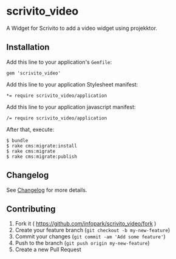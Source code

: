 scrivito_video
=====================

A Widget for Scrivito to add a video widget using projekktor.

## Installation

Add this line to your application's `Gemfile`:

    gem 'scrivito_video'

Add this line to your application Stylesheet manifest:

    *= require scrivito_video/application

Add this line to your application javascript manifest:

    /= require scrivito_video/application

After that, execute:

    $ bundle
    $ rake cms:migrate:install
    $ rake cms:migrate
    $ rake cms:migrate:publish

## Changelog
See [Changelog](https://github.com/infopark/scrivito_video/blob/master/CHANGELOG.md) for more
details.

## Contributing

1. Fork it ( https://github.com/infopark/scrivito_video/fork )
2. Create your feature branch (`git checkout -b my-new-feature`)
3. Commit your changes (`git commit -am 'Add some feature'`)
4. Push to the branch (`git push origin my-new-feature`)
5. Create a new Pull Request